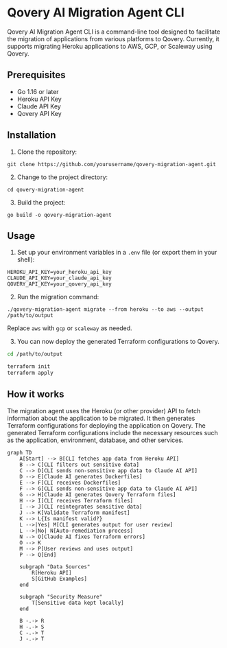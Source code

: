# Qovery AI Migration Agent CLI

Qovery AI Migration Agent CLI is a command-line tool designed to facilitate the migration of applications from various platforms to Qovery. Currently, it supports migrating Heroku applications to AWS, GCP, or Scaleway using Qovery.

## Prerequisites

- Go 1.16 or later
- Heroku API Key
- Claude API Key
- Qovery API Key

## Installation

1. Clone the repository:
```
git clone https://github.com/yourusername/qovery-migration-agent.git
```

2. Change to the project directory:
```
cd qovery-migration-agent
```

3. Build the project:
```
go build -o qovery-migration-agent
```

## Usage

1. Set up your environment variables in a `.env` file (or export them in your shell):
```
HEROKU_API_KEY=your_heroku_api_key
CLAUDE_API_KEY=your_claude_api_key
QOVERY_API_KEY=your_qovery_api_key
```

2. Run the migration command:
```
./qovery-migration-agent migrate --from heroku --to aws --output /path/to/output
```

Replace `aws` with `gcp` or `scaleway` as needed.

3. You can now deploy the generated Terraform configurations to Qovery.

```bash
cd /path/to/output

terraform init
terraform apply
```

## How it works

The migration agent uses the Heroku (or other provider) API to fetch information about the application to be migrated. It then generates Terraform configurations for deploying the application on Qovery. The generated Terraform configurations include the necessary resources such as the application, environment, database, and other services.

```mermaid
graph TD
    A[Start] --> B[CLI fetches app data from Heroku API]
    B --> C[CLI filters out sensitive data]
    C --> D[CLI sends non-sensitive app data to Claude AI API]
    D --> E[Claude AI generates Dockerfiles]
    E --> F[CLI receives Dockerfiles]
    F --> G[CLI sends non-sensitive app data to Claude AI API]
    G --> H[Claude AI generates Qovery Terraform files]
    H --> I[CLI receives Terraform files]
    I --> J[CLI reintegrates sensitive data]
    J --> K[Validate Terraform manifest]
    K --> L{Is manifest valid?}
    L -->|Yes| M[CLI generates output for user review]
    L -->|No| N[Auto-remediation process]
    N --> O[Claude AI fixes Terraform errors]
    O --> K
    M --> P[User reviews and uses output]
    P --> Q[End]

    subgraph "Data Sources"
        R[Heroku API]
        S[GitHub Examples]
    end

    subgraph "Security Measure"
        T[Sensitive data kept locally]
    end

    B -.-> R
    H -.-> S
    C -.-> T
    J -.-> T
```
